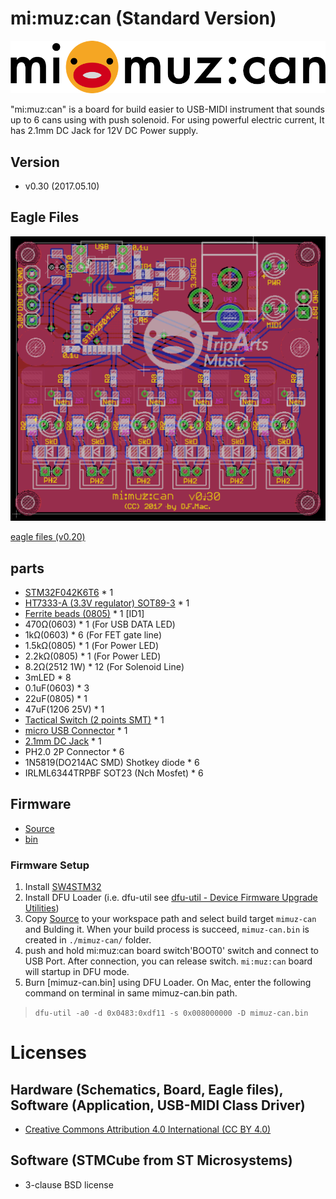 # mi:muz:can (Standard Version)

![mimuz-can logo](../mimuz-can.png)

"mi:muz:can" is a board for build easier to USB-MIDI instrument that sounds up to 6 cans using with push solenoid. For using powerful electric current, It has 2.1mm DC Jack for 12V DC Power supply.

## Version

- v0.30 (2017.05.10)

## Eagle Files

![board](./eagle-files/board-v0.30.png)

[eagle files (v0.20)](./eagle-files/v0.30)

## parts

- [STM32F042K6T6](http://www.st.com/content/st_com/ja/products/microcontrollers/stm32-32-bit-arm-cortex-mcus/stm32f0-series/stm32f0x2/stm32f042k6.html) * 1
- [HT7333-A (3.3V regulator) SOT89-3](http://www.holtek.com.tw/documents/10179/116711/HT73xx-1v100.pdf) * 1
- [Ferrite beads (0805)](http://akizukidenshi.com/catalog/g/gP-04054/) * 1 [ID1]
- 470Ω(0603) * 1 (For USB DATA LED)
- 1kΩ(0603) * 6 (For FET gate line)
- 1.5kΩ(0805) * 1 (For Power LED)
- 2.2kΩ(0805) * 1 (For Power LED)
- 8.2Ω(2512 1W) * 12 (For Solenoid Line)
- 3mLED * 8 
- 0.1uF(0603) * 3
- 22uF(0805) * 1
- 47uF(1206 25V) * 1
- [Tactical Switch (2 points SMT)](http://www.aitendo.com/product/10525) * 1
- [micro USB Connector](https://www.aliexpress.com/item/Free-shipping-100pcs-lot-4-feet-DIP-5P-SMD-Micro-USB-Connector-V8-Port-Charge-Socket/32214653369.html?spm=2114.13010608.0.0.uwpujb) * 1
- [2.1mm DC Jack](http://akizukidenshi.com/catalog/g/gC-06568/) * 1
- PH2.0 2P Connector * 6
- 1N5819(DO214AC SMD) Shotkey diode * 6
- IRLML6344TRPBF SOT23 (Nch Mosfet) * 6

## Firmware

- [Source](./source)
- [bin](./bin)

### Firmware Setup 

1. Install [SW4STM32](http://www.st.com/content/st_com/ja/products/development-tools/software-development-tools/stm32-software-development-tools/stm32-ides/sw4stm32.html)
2. Install DFU Loader (i.e. dfu-util see [dfu-util - Device Firmware Upgrade Utilities](http://dfu-util.sourceforge.net/))
3. Copy [Source](./source/mimuz-tuch) to your workspace path and select build target `mimuz-can` and Bulding it. When your build process is succeed, `mimuz-can.bin` is created in `./mimuz-can/` folder.
4. push and hold mi:muz:can board switch'BOOT0' switch and connect to USB Port. After connection, you can release switch. `mi:muz:can` board will startup in DFU mode. 
5. Burn [mimuz-can.bin] using DFU Loader. On Mac, enter the following command on terminal in same mimuz-can.bin path.

> `dfu-util -a0 -d 0x0483:0xdf11 -s 0x008000000 -D mimuz-can.bin`

# Licenses

## Hardware (Schematics, Board, Eagle files), Software (Application, USB-MIDI Class Driver)

- [Creative Commons Attribution 4.0 International (CC BY 4.0)](http://creativecommons.org/licenses/by/4.0/)

## Software (STMCube from ST Microsystems)

- 3-clause BSD license







